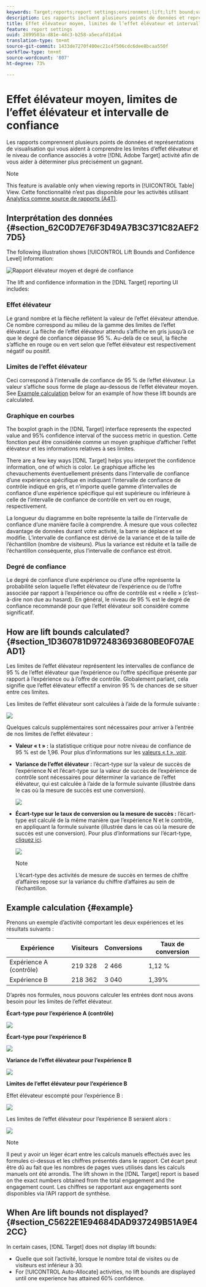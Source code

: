 ```yaml
---
keywords: Target;reports;report settings;environment;lift;lift bound;variance;confidence;control
description: Les rapports incluent plusieurs points de données et représentations de visualisation qui vous aident à comprendre les limites d’effet élévateur et le niveau de confiance associés à votre activité Adobe Target pour vous aider à déterminer plus précisément un gagnant.
title: Effet élévateur moyen, limites de l’effet élévateur et intervalle de confiance
feature: report settings
uuid: 2899503a-d81e-4dc3-b258-a5ecafd1d1a4
translation-type: tm+mt
source-git-commit: 1433de7270f400ec21c4f506cdc6dee8bcaa550f
workflow-type: tm+mt
source-wordcount: '807'
ht-degree: 73%

---
```



# Effet élévateur moyen, limites de l’effet élévateur et intervalle de confiance

Les rapports comprennent plusieurs points de données et représentations de visualisation qui vous aident à comprendre les limites d’effet élévateur et le niveau de confiance associés à votre [!DNL Adobe Target] activité afin de vous aider à déterminer plus précisément un gagnant.

>[!NOTE]
>
>This feature is available only when viewing reports in [!UICONTROL Table] View. Cette fonctionnalité n’est pas disponible pour les activités utilisant [Analytics comme source de rapports (A4T)](../../c-integrating-target-with-mac/a4t/a4t.md#concept_7540C8C04259434AB6EE33B09F47A1DE).

## Interprétation des données {#section_62C0D7E76F3D49A7B3C371C82AEF27D5}

The following illustration shows [!UICONTROL Lift Bounds and Confidence Level] information:

![Rapport élévateur moyen et degré de confiance](/help/c-reports/c-report-settings/assets/lift-screenshot-new.png)

The lift and confidence information in the [!DNL Target] reporting UI includes:

### Effet élévateur

Le grand nombre et la flèche reflètent la valeur de l’effet élévateur attendue. Ce nombre correspond au milieu de la gamme des limites de l’effet élévateur. La flèche de l’effet élévateur attendu s’affiche en gris jusqu’à ce que le degré de confiance dépasse 95 %. Au-delà de ce seuil, la flèche s’affiche en rouge ou en vert selon que l’effet élévateur est respectivement négatif ou positif.

### Limites de l’effet élévateur

Ceci correspond à l’intervalle de confiance de 95 % de l’effet élévateur. La valeur s’affiche sous forme de plage au-dessous de l’effet élévateur moyen. See [Example calculation](#example) below for an example of how these lift bounds are calculated.

### Graphique en courbes

The boxplot graph in the [!DNL Target] interface represents the expected value and 95% confidence interval of the success metric in question. Cette fonction peut être considérée comme un moyen graphique d’afficher l’effet élévateur et les informations relatives à ses limites.

There are a few key ways [!DNL Target] helps you interpret the confidence information, one of which is color. Le graphique affiche les chevauchements éventuellement présents dans l’intervalle de confiance d’une expérience spécifique en indiquant l’intervalle de confiance de contrôle indiqué en gris, et n’importe quelle gamme d’intervalles de confiance d’une expérience spécifique qui est supérieure ou inférieure à celle de l’intervalle de confiance de contrôle en vert ou en rouge, respectivement.

La longueur du diagramme en boîte représente la taille de l’intervalle de confiance d’une manière facile à comprendre. À mesure que vous collectez davantage de données durant votre activité, la barre se déplace et se modifie. L’intervalle de confiance est dérivé de la variance et de la taille de l’échantillon (nombre de visiteurs). Plus la variance est réduite et la taille de l’échantillon conséquente, plus l’intervalle de confiance est étroit.

### Degré de confiance

Le degré de confiance d’une expérience ou d’une offre représente la probabilité selon laquelle l’effet élévateur de l’expérience ou de l’offre associée par rapport à l’expérience ou offre de contrôle est « réelle » (c’est-à-dire non due au hasard). En général, le niveau de 95 % est le degré de confiance recommandé pour que l’effet élévateur soit considéré comme significatif.

## How are lift bounds calculated? {#section_1D360781D972483693680BE0F07AEAD1}

Les limites de l’effet élévateur représentent les intervalles de confiance de 95 % de l’effet élévateur que l’expérience ou l’offre spécifique présente par rapport à l’expérience ou à l’offre de contrôle. Globalement parlant, cela signifie que l’effet élévateur effectif a environ 95 % de chances de se situer entre ces limites.

Les limites de l’effet élévateur sont calculées à l’aide de la formule suivante :

![](assets/lift_diagram.png)

Quelques calculs supplémentaires sont nécessaires pour arriver à l’entrée de nos limites de l’effet élévateur :

* **Valeur « t » :** la statistique critique pour notre niveau de confiance de 95 % est de 1,96. Pour plus d’informations sur les [valeurs « t », voir](https://en.wikipedia.org/wiki/T-statistic).
* **Variance de l’effet élévateur :** l’écart-type sur la valeur de succès de l’expérience N et l’écart-type sur la valeur de succès de l’expérience de contrôle sont nécessaires pour déterminer la variance de l’effet élévateur, qui est calculée à l’aide de la formule suivante (illustrée dans le cas où la mesure de succès est une conversion).

   ![](assets/lift_variance.png)

* **Écart-type sur le taux de conversion ou la mesure de succès :** l’écart-type est calculé de la même manière que l’expérience N et le contrôle, en appliquant la formule suivante (illustrée dans le cas où la mesure de succès est une conversion). Pour plus d’informations sur l’écart-type, [cliquez ici](https://en.wikipedia.org/wiki/Standard_error).

   ![](assets/standard_error.png)

   >[!NOTE]
   >
   >L’écart-type des activités de mesure de succès en termes de chiffre d’affaires repose sur la variance du chiffre d’affaires au sein de l’échantillon.

## Example calculation {#example}

Prenons un exemple d’activité comportant les deux expériences et les résultats suivants :

| Expérience | Visiteurs | Conversions | Taux de conversion |
|--- |--- |--- |--- |
| Expérience A (contrôle) | 219 328 | 2 466 | 1,12 % |
| Expérience B | 218 362 | 3 040 | 1,39% |

D’après nos formules, nous pouvons calculer les entrées dont nous avons besoin pour les limites de l’effet élévateur.

**Écart-type pour l’expérience A (contrôle)**

![](assets/standard_error_A.png)

**Écart-type pour l’expérience B**

![](assets/standard_error_B.png)

**Variance de l’effet élévateur pour l’expérience B**

![](assets/lift_variance_B.png)

**Limites de l’effet élévateur pour l’expérience B**

Effet élévateur escompté pour l’expérience B :

![](assets/lift_bounds_B.png)

Les limites de l’effet élévateur pour l’expérience B seraient alors :

![](assets/lift_bounds_B2.png)

>[!NOTE]
>
>Il peut y avoir un léger écart entre les calculs manuels effectués avec les formules ci-dessus et les chiffres présentés dans le rapport. Cet écart peut être dû au fait que les nombres de pages vues utilisés dans les calculs manuels ont été arrondis. The lift shown in the [!DNL Target] report is based on the exact numbers obtained from the total engagement and the engagement count. Les chiffres se rapportant aux engagements sont disponibles via l’API rapport de synthèse.

## When Are lift bounds not displayed? {#section_C5622E1E94684DAD937249B51A9E42CC}

In certain cases, [!DNL Target] does not display lift bounds:

* Quelle que soit l’activité, lorsque le nombre total de visites ou de visiteurs est inférieur à 30.
* For [!UICONTROL Auto-Allocate] activities, no lift bounds are displayed until one experience has attained 60% confidence.
